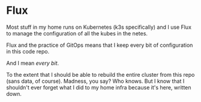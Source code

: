 # Flux

Most stuff in my home runs on Kubernetes (k3s specifically) and I use Flux to manage the configuration of all the kubes in the netes.

Flux and the practice of GitOps means that I keep every bit of configuration in this code repo. 

And I mean _every bit_.

To the extent that I should be able to rebuild the entire cluster from this repo (sans data, of course). Madness, you say? Who knows. But I know that I shouldn't ever forget what I did to my home infra because it's here, written down.

